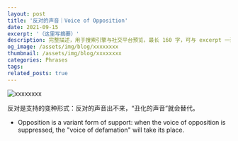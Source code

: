 ```yaml
---
layout: post
title: '反对的声音｜Voice of Opposition'
date: 2021-09-15
excerpt: '（这里写摘要）'
description: 完整描述，用于搜索引擎与社交平台预览，最长 160 字，可与 excerpt 一致
og_image: /assets/img/blog/xxxxxxxx
thumbnail: /assets/img/blog/xxxxxxxx
categories: Phrases
tags: 
related_posts: true
---
```


<img src="/assets/img/blog/xxxxxxxx" alt="xxxxxxxx">

反对是支持的变种形式：反对的声音出不来，“丑化的声音”就会替代。

- Opposition is a variant form of support: when the voice of opposition is suppressed, the "voice of defamation" will take its place.